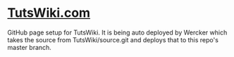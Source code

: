 # [TutsWiki.com](http://tutswiki.com)
GitHub page setup for TutsWiki. It is being auto deployed by Wercker which takes the source from TutsWiki/source.git and deploys that to this repo's master branch. 
